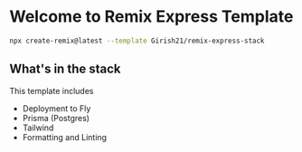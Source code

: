 # Welcome to Remix Express Template

```sh
npx create-remix@latest --template Girish21/remix-express-stack
```

## What's in the stack

This template includes

- Deployment to Fly
- Prisma (Postgres)
- Tailwind
- Formatting and Linting

